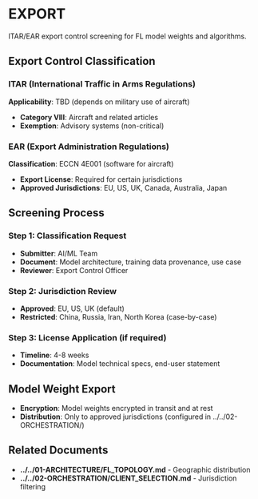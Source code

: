 # EXPORT

ITAR/EAR export control screening for FL model weights and algorithms.

## Export Control Classification

### ITAR (International Traffic in Arms Regulations)

**Applicability**: TBD (depends on military use of aircraft)

- **Category VIII**: Aircraft and related articles
- **Exemption**: Advisory systems (non-critical)

### EAR (Export Administration Regulations)

**Classification**: ECCN 4E001 (software for aircraft)

- **Export License**: Required for certain jurisdictions
- **Approved Jurisdictions**: EU, US, UK, Canada, Australia, Japan

## Screening Process

### Step 1: Classification Request

- **Submitter**: AI/ML Team
- **Document**: Model architecture, training data provenance, use case
- **Reviewer**: Export Control Officer

### Step 2: Jurisdiction Review

- **Approved**: EU, US, UK (default)
- **Restricted**: China, Russia, Iran, North Korea (case-by-case)

### Step 3: License Application (if required)

- **Timeline**: 4-8 weeks
- **Documentation**: Model technical specs, end-user statement

## Model Weight Export

- **Encryption**: Model weights encrypted in transit and at rest
- **Distribution**: Only to approved jurisdictions (configured in ../../02-ORCHESTRATION/)

## Related Documents

- **../../01-ARCHITECTURE/FL_TOPOLOGY.md** - Geographic distribution
- **../../02-ORCHESTRATION/CLIENT_SELECTION.md** - Jurisdiction filtering
